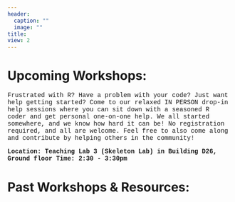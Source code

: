```yaml
---
header:
  caption: ""
  image: ""
title: 
view: 2
---
```


# Upcoming Workshops:

<!-- <p style="color:red;font-family:courier;"><strong> We have had to postpone our August workshop on ggplot until next term (details to follow very soon!). Instead, we will still be available on Monday for a drop-in help session - details below.</strong></p> --> 

<p style="font-family:courier;">Frustrated with R? Have a problem with your code? Just want help getting started? Come to our relaxed IN PERSON drop-in help sessions where you can sit down with a seasoned R coder and get personal one-on-one help. We all started somewhere, and we know how hard it can be! No registration required, and all are welcome. Feel free to also come along and contribute by helping others in the community!

<p style="font-family:courier;"><strong>Location: Teaching Lab 3 (Skeleton Lab) in Building D26, Ground floor
Time: 2:30 - 3:30pm </strong></p>
<!-- <img src="geospatial_flyer_2.png" width=1450 style = "margin-left: 0px; margin-right: 0px; float:right;"> --> 



# Past Workshops & Resources:
